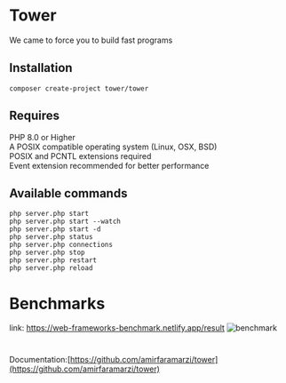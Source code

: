# Tower

We came to force you to build fast programs

## Installation
```composer create-project tower/tower  ```  

## Requires
PHP 8.0 or Higher  
A POSIX compatible operating system (Linux, OSX, BSD)  
POSIX and PCNTL extensions required   
Event extension recommended for better performance



## Available commands
```php server.php start  ```  
```php server.php start --watch  ```  
```php server.php start -d  ```  
```php server.php status  ```  
```php server.php connections```  
```php server.php stop  ```  
```php server.php restart  ```  
```php server.php reload  ```


# Benchmarks
link: https://web-frameworks-benchmark.netlify.app/result
![benchmark](https://user-images.githubusercontent.com/80312616/133893090-7fc34cd4-9a2e-48ce-91d1-912c7cc4bf99.jpg)


#
Documentation:[https://github.com/amirfaramarzi/tower](https://github.com/amirfaramarzi/tower)
